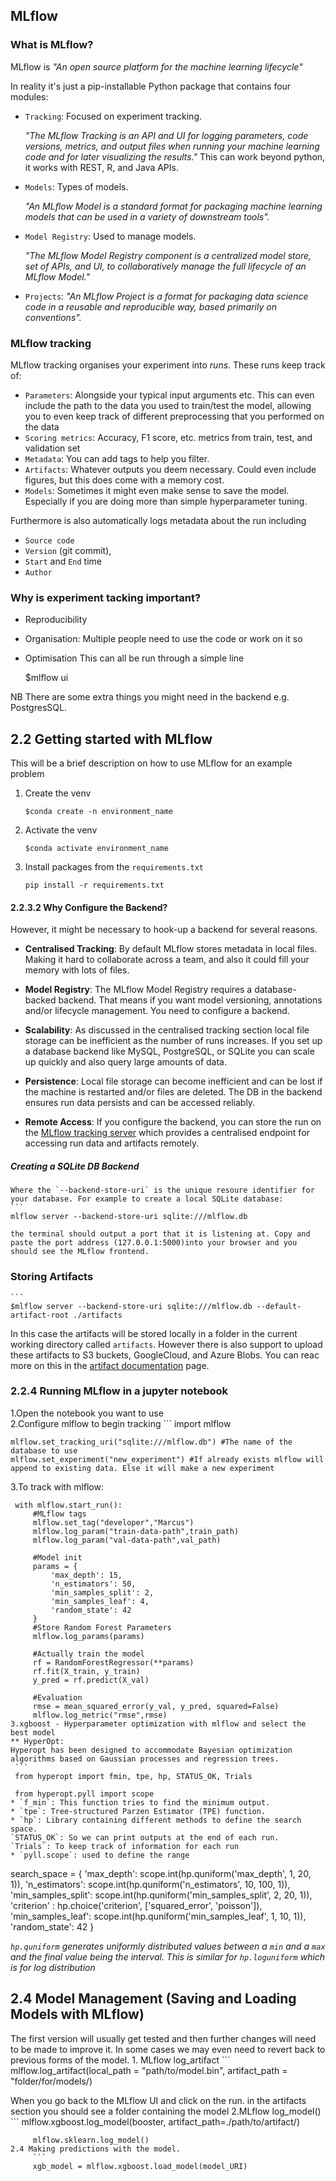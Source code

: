 ## MLflow

### What is MLflow?
MLflow is *"An open source platform for the machine learning lifecycle"*

In reality it's just a pip-installable Python package that contains four modules:
* `Tracking`: Focused on experiment tracking. 

    *"The MLflow Tracking is an API and UI for logging parameters, code versions, metrics, and output files when running your machine learning code and for later visualizing the results."* This can work beyond python, it works with REST, R, and Java APIs.
* `Models`: Types of models.

    *"An MLflow Model is a standard format for packaging machine learning models that can be used in a variety of downstream tools".*
* `Model Registry`: Used to manage models. 

    *"The MLflow Model Registry component is a centralized model store, set of APIs, and UI, to collaboratively manage the full lifecycle of an MLflow Model."*
* `Projects`: 
    *"An MLflow Project is a format for packaging data science code in a reusable and reproducible way, based primarily on conventions".* 


### MLflow tracking
MLflow tracking organises your experiment into *runs*. These runs keep track of: 
* `Parameters`: Alongside your typical input arguments etc. This can even include the path to the data you used to train/test the model, allowing you to even keep track of different preprocessing that you performed on the data
* `Scoring metrics`: Accuracy, F1 score, etc. metrics from train, test, and validation set
* `Metadata`: You can add tags to help you filter.
* `Artifacts`: Whatever outputs you deem necessary. Could even include figures, but this does come with a memory cost.
* `Models`: Sometimes it might even make sense to save the model. Especially if you are doing more than simple hyperparameter tuning.

Furthermore is also automatically logs metadata about the run including
* `Source code`
* `Version` (git commit),
* `Start` and `End` time
* `Author`

### Why is experiment tacking important?
* Reproducibility
* Organisation: Multiple people need to use the code or work on it so 
* Optimisation
This can all be run through a simple line

    $mlflow ui

NB There are some extra things you might need in the backend e.g. PostgresSQL.

## 2.2 Getting started with MLflow
This will be a brief description on how to use MLflow for an example problem

1. Create the venv
    ```
    $conda create -n environment_name
    ```
2. Activate the venv
    ```
    $conda activate environment_name
    ```
3. Install packages from the `requirements.txt`
    ```
    pip install -r requirements.txt

#### 2.2.3.2 Why Configure the Backend?
However, it might be necessary to hook-up a backend for several reasons.
* **Centralised Tracking**: By default MLflow stores metadata in local files. Making it hard to collaborate across a team, and also it could fill your memory with lots of files.

* **Model Registry**: The MLflow Model Registry requires a database-backed backend. That means if you want model versioning, annotations and/or lifecycle management. You need to configure a backend.

* **Scalability**: As discussed in the centralised tracking section local file storage can be inefficient as the number of runs increases. If you set up a database backend like MySQL, PostgreSQL, or SQLite you can scale up quickly and also query large amounts of data.

* **Persistence**: Local file storage can become inefficient and can be lost if the machine is restarted and/or files are deleted. The DB in the backend ensures run data persists and can be accessed reliably.

* **Remote Access**: If you configure the backend, you can store the run on the [MLflow tracking server](https://mlflow.org/docs/latest/tracking/server.html) which provides a centralised endpoint for accessing run data and artifacts remotely.

##### Creating a SQLite DB Backend
    Where the `--backend-store-uri` is the unique resoure identifier for your database. For example to create a local SQLite database:
    ```
    mlflow server --backend-store-uri sqlite:///mlflow.db

    the terminal should output a port that it is listening at. Copy and paste the port address (127.0.0.1:5000)into your browser and you should see the MLflow frontend.

### Storing Artifacts
    ```
    $mlflow server --backend-store-uri sqlite:///mlflow.db --default-artifact-root ./artifacts

In this case the artifacts will be stored locally in a folder in the current working directory called `artifacts`. However there is also support to upload these artifacts to S3 buckets, GoogleCloud, and Azure Blobs. You can reac more on this in the [artifact documentation](https://mlflow.org/docs/latest/tracking/artifacts-stores.html) page.

### 2.2.4 Running MLflow in a jupyter notebook
1.Open the notebook you want to use \
2.Configure mlflow to begin tracking
    ```
    import mlflow

    mlflow.set_tracking_uri("sqlite:///mlflow.db") #The name of the database to use
    mlflow.set_experiment("new_experiment") #If already exists mlflow will append to existing data. Else it will make a new experiment
3.To track with mlflow:
   ```
    with mlflow.start_run():
        #MLflow tags
        mlflow.set_tag("developer","Marcus")
        mlflow.log_param("train-data-path",train_path)
        mlflow.log_param("val-data-path",val_path)

        #Model init
        params = {
            'max_depth': 15,
            'n_estimators': 50,
            'min_samples_split': 2,
            'min_samples_leaf': 4,
            'random_state': 42
        }
        #Store Random Forest Parameters
        mlflow.log_params(params)

        #Actually train the model
        rf = RandomForestRegressor(**params)
        rf.fit(X_train, y_train)
        y_pred = rf.predict(X_val)

        #Evaluation
        rmse = mean_squared_error(y_val, y_pred, squared=False)
        mlflow.log_metric("rmse",rmse)
3.xgboost - Hyperparameter optimization with mlflow and select the best model
** HyperOpt:
Hyperopt has been designed to accommodate Bayesian optimization algorithms based on Gaussian processes and regression trees.
    ```
    from hyperopt import fmin, tpe, hp, STATUS_OK, Trials
    
    from hyperopt.pyll import scope
* `f_min`: This function tries to find the minimum output.
* `tpe`: Tree-structured Parzen Estimator (TPE) function.
* `hp`: Library containing different methods to define the search space.
`STATUS_OK`: So we can print outputs at the end of each run.
`Trials`: To keep track of information for each run
* `pyll.scope`: used to define the range

```
search_space = {
        'max_depth': scope.int(hp.quniform('max_depth', 1, 20, 1)),
        'n_estimators': scope.int(hp.quniform('n_estimators', 10, 100, 1)),
        'min_samples_split': scope.int(hp.quniform('min_samples_split', 2, 20, 1)),
        'criterion' : hp.choice('criterion', ['squared_error', 'poisson']),
        'min_samples_leaf': scope.int(hp.quniform('min_samples_leaf', 1, 10, 1)),
        'random_state': 42
    }

*`hp.quniform` generates uniformly distributed values between a `min` and a `max` and the final value being the interval. This is similar for `hp.loguniform` which is for log distribution*
## 2.4 Model Management (Saving and Loading Models with MLflow)
The first version will usually get tested and then further changes will need to be made to improve it. In some cases we may even need to revert back to previous forms of the model.
    1.  MLflow log_artifact
    ```
    mlflow.log_artifact(local_path = "path/to/model.bin", artifact_path = "folder/for/models/)

When you go back to the MLflow UI and click on the run. in the artifacts section you should see a folder containing the model
    2.MLflow log_model()
        ```
        mlflow.xgboost.log_model(booster, artifact_path=./path/to/artifact/)

         mlflow.sklearn.log_model()
    2.4 Making predictions with the model.
         ```
         xgb_model = mlflow.xgboost.load_model(model_URI)

